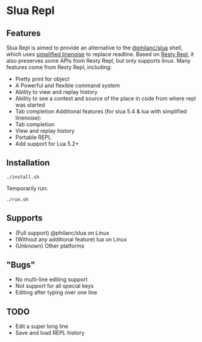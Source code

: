 # Slua Repl

## Features
Slua Repl is aimed to provide an alternative to the [@philanc/slua](https://github.com/philanc/slua) shell, which uses [simplified linenoise](https://github.com/philanc/slua/blob/master/src/linenoise.md) to replace readline.
Based on [Resty Repl](https://github.com/saks/lua-resty-repl), it also preserves some APIs from Resty Repl, but only supports linux.
Many features come from Resty Repl, including:
* Pretty print for object
* A Powerful and flexible command system
* Ability to view and replay history
* Ability to see a context and source of the place in code from where repl was started
* Tab completion
Additional features (for slua 5.4 & lua with simplified linenoise):
* Tab completion
* View and replay history
* Portable REPL
* Add support for Lua 5.2+

## Installation

```shell
./install.sh
```

Temporarily run:
```shell
./run.sh
```

## Supports

* (Full support) @philanc/slua on Linux
* (Without any additional feature) lua on Linux
* (Unknown) Other platforms

## "Bugs"
* No multi-line editing support
* Not support for all special keys
* Editing after typing over one line

## TODO
* Edit a super long line
* Save and load REPL history
